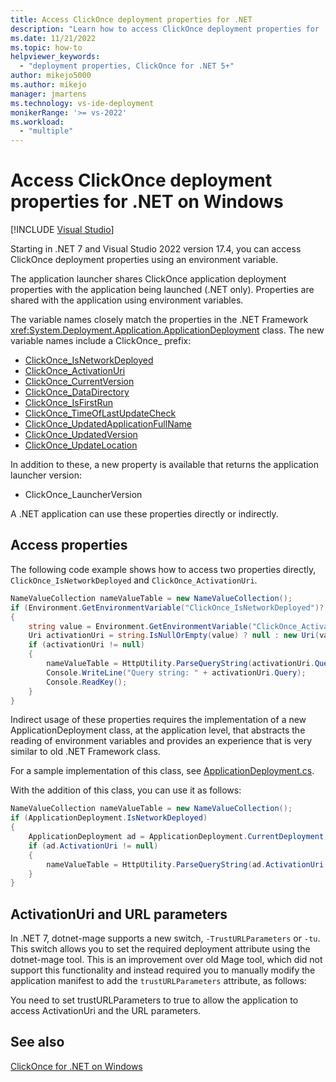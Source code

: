 ```yaml
---
title: Access ClickOnce deployment properties for .NET
description: "Learn how to access ClickOnce deployment properties for .NET Core 3.1, .NET 5 and later."
ms.date: 11/21/2022
ms.topic: how-to
helpviewer_keywords:
  - "deployment properties, ClickOnce for .NET 5+"
author: mikejo5000
ms.author: mikejo
manager: jmartens
ms.technology: vs-ide-deployment
monikerRange: '>= vs-2022'
ms.workload:
  - "multiple"
---
```

# Access ClickOnce deployment properties for .NET on Windows

 [!INCLUDE [Visual Studio](~/includes/applies-to-version/vs-windows-only.md)]

Starting in .NET 7 and Visual Studio 2022 version 17.4, you can access ClickOnce deployment properties using an environment variable.

The application launcher shares ClickOnce application deployment properties with the application being launched (.NET only). Properties are shared with the application using environment variables.

The variable names closely match the properties in the .NET Framework <xref:System.Deployment.Application.ApplicationDeployment> class. The new variable names include a ClickOnce_ prefix:

- [ClickOnce_IsNetworkDeployed](/dotnet/api/system.deployment.application.applicationdeployment.isnetworkdeployed)
- [ClickOnce_ActivationUri](/dotnet/api/system.deployment.application.applicationdeployment.activationuri)
- [ClickOnce_CurrentVersion](/dotnet/api/system.deployment.application.applicationdeployment.currentversion)
- [ClickOnce_DataDirectory](/dotnet/api/system.deployment.application.applicationdeployment.datadirectory)
- [ClickOnce_IsFirstRun](/dotnet/api/system.deployment.application.applicationdeployment.isfirstrun)
- [ClickOnce_TimeOfLastUpdateCheck](/dotnet/api/system.deployment.application.applicationdeployment.timeoflastupdatecheck)
- [ClickOnce_UpdatedApplicationFullName](/dotnet/api/system.deployment.application.applicationdeployment.updatedapplicationfullname)
- [ClickOnce_UpdatedVersion](/dotnet/api/system.deployment.application.applicationdeployment.updatedversion)
- [ClickOnce_UpdateLocation](/dotnet/api/system.deployment.application.applicationdeployment.updatelocation)

In addition to these, a new property is available that returns the application launcher version:

- ClickOnce_LauncherVersion

A .NET application can use these properties directly or indirectly.

## Access properties

The following code example shows how to access two properties directly, `ClickOnce_IsNetworkDeployed` and `ClickOnce_ActivationUri`.

```csharp
NameValueCollection nameValueTable = new NameValueCollection();
if (Environment.GetEnvironmentVariable("ClickOnce_IsNetworkDeployed")?.ToLower() == "true")
{
    string value = Environment.GetEnvironmentVariable("ClickOnce_ActivationUri");
    Uri activationUri = string.IsNullOrEmpty(value) ? null : new Uri(value);
    if (activationUri != null)
    {
        nameValueTable = HttpUtility.ParseQueryString(activationUri.Query);
        Console.WriteLine("Query string: " + activationUri.Query);
        Console.ReadKey();
    }
}
```

Indirect usage of these properties requires the implementation of a new ApplicationDeployment class, at the application level, that abstracts the reading of environment variables and provides an experience that is very similar to old .NET Framework class.

For a sample implementation of this class, see [ApplicationDeployment.cs](https://github.com/dotnet/deployment-tools/blob/main/Documentation/dotnet-mage/ApplicationDeployment.cs).

With the addition of this class, you can use it as follows:

```csharp
NameValueCollection nameValueTable = new NameValueCollection();
if (ApplicationDeployment.IsNetworkDeployed)
{
    ApplicationDeployment ad = ApplicationDeployment.CurrentDeployment;
    if (ad.ActivationUri != null)
    {
        nameValueTable = HttpUtility.ParseQueryString(ad.ActivationUri.Query);
    }
}
```

## ActivationUri and URL parameters

In .NET 7, dotnet-mage supports a new switch, `-TrustURLParameters` or `-tu`. This switch allows you to set the required deployment attribute using the dotnet-mage tool. This is an improvement over old Mage tool, which did not support this functionality and instead required you to manually modify the application manifest to add the `trustURLParameters` attribute, as follows: <deployment install="true" trustURLParameters="true">

You need to set trustURLParameters to true to allow the application to access ActivationUri and the URL parameters.

## See also

[ClickOnce for .NET on Windows](../deployment/clickonce-deployment-dotnet.md)
